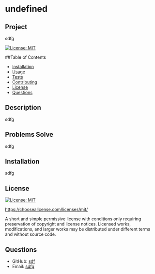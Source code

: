 # undefined
  
  ## Project
  sdfg

  [![License: MIT](https://img.shields.io/badge/License-MIT-yellow.svg)](https://opensource.org/licenses/MIT)


  ##Table of Contents
  * [Installation](#installation)
  * [Usage](#usage)
  * [Tests](#tests)
  * [Contributing](#contributing)
  * [License](#license)
  * [Questions](#questions)

  ## Description
  sdfg


  ## Problems Solve
  sdfg


  ## Installation
  sdfg


  ## License
  [![License: MIT](https://img.shields.io/badge/License-MIT-yellow.svg)](https://opensource.org/licenses/MIT)

  https://choosealicense.com/licenses/mit/

  A short and simple permissive license with conditions only requiring preservation of copyright and license notices. Licensed works, modifications, and larger works may be distributed under different terms and without source code. 

  

  ## Questions
  * GitHub: [sdf](https://github.com/sdf)
  * Email: [sdfg](mailto:sdfg)
  
